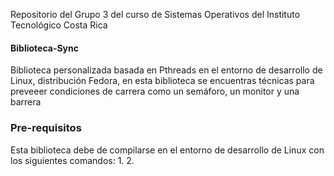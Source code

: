 Repositorio del Grupo 3 del curso de Sistemas Operativos del Instituto Tecnológico Costa Rica
#### Biblioteca-Sync
Biblioteca personalizada basada en Pthreads en el entorno de desarrollo de Linux, distribución Fedora, en esta biblioteca se encuentras técnicas para preveeer condiciones de carrera como un semáforo, un monitor y una barrera

### Pre-requisitos
Esta biblioteca debe de compilarse en el entorno de desarrollo de Linux con los siguientes comandos:
1.
2.


